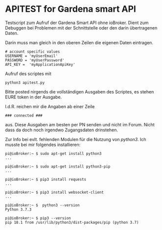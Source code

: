 # APITEST for Gardena smart API

Testscript zum Aufruf der Gardena Smart API ohne ioBroker. 
Dient zum Debuggen bei Problemen mit der Schnittstelle oder 
den darin übertragenen Daten.

Darin muss man gleich in den oberen Zeilen die eigenen Daten eintragen. 

```
# account specific values
USERNAME = 'myUserEmail'
PASSWORD = 'myUserPassword'
API_KEY =  'myApplicationApiKey'

```

Aufruf des scriptes mit
```
python3 apitest.py
```

Bitte posted nirgends die vollständigen Ausgaben des Scriptes, es stehen EURE token in der Ausgabe. 

I.d.R. reichen mir die Angaben ab einer Zeile 

```
### connected ###
```

aus. Diese Ausgaben am besten per PN senden und nicht im Forum. 
Nicht dass da doch noch irgendwo Zugangsdaten drinstehen.

Zur Info bei evlt. fehlenden Modulen für die Nutzung von *python3*. Ich musste bei mir folgendes installieren:
```
pi@ioBroker:~ $ sudo apt-get install python3
...

pi@ioBroker:~ $ sudo apt-get install python3-pip
...

pi@ioBroker:~ $ pip3 install requests
...

pi@ioBroker:~ $ pip3 install websocket-client
...

pi@ioBroker:~ $  python3 --version
Python 3.7.3

pi@ioBroker:~ $ pip3 --version
pip 18.1 from /usr/lib/python3/dist-packages/pip (python 3.7)
```


<!--- SVN: $Rev: 2124 $ $Date: 2020-05-23 16:11:22 +0200 (Sa, 23 Mai 2020) $ --->
